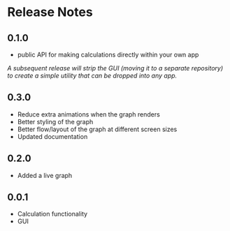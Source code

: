 # Release Notes

## 0.1.0

- public API for making calculations directly within your own app

*A subsequent release will strip the GUI (moving it to a separate repository) to create a simple utility that can be dropped into any app.*

## 0.3.0

- Reduce extra animations when the graph renders
- Better styling of the graph
- Better flow/layout of the graph at different screen sizes
- Updated documentation

## 0.2.0

- Added a live graph

## 0.0.1

- Calculation functionality
- GUI
